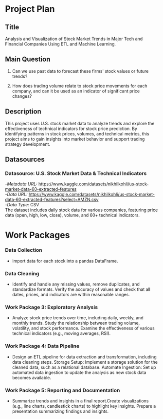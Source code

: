 # Project Plan

## Title
<!-- Give your project a short title. -->
Analysis and Visualization of Stock Market Trends in Major Tech and Financial Companies Using ETL and Machine Learning.


## Main Question

<!-- Think about one main question you want to answer based on the data. -->

1. Can we use past data to forecast these firms' stock values or future trends?

2. How does trading volume relate to stock price movements for each company, and can it be used as an indicator of significant price changes?


## Description
 This project uses U.S. stock market data to analyze trends and explore the effectiveness of technical indicators for stock price prediction. By identifying patterns in stock prices, volumes, and technical metrics, this project aims to gain insights into market behavior and support trading strategy development.<br />

## Datasources
### Datasource: U.S. Stock Market Data & Technical Indicators
-*Metadata URL:* https://www.kaggle.com/datasets/nikhilkohli/us-stock-market-data-60-extracted-features <br/>
-*Data URL:* https://www.kaggle.com/datasets/nikhilkohli/us-stock-market-data-60-extracted-features?select=AMZN.csv<br />
-*Data Type:* CSV<br />
The dataset includes daily stock data for various companies, featuring price data (open, high, low, close), volume, and 60+ technical indicators.
# Work Packages
### Data Collection
- Import data for each stock into a pandas DataFrame.
### Data Cleaning
- Identify and handle any missing values, remove duplicates, and standardize formats. Verify the accuracy of values and check that all dates, prices, and indicators are within reasonable ranges.
### Work Package 3: Exploratory Analysis
- Analyze stock price trends over time, including daily, weekly, and monthly trends. Study the relationship between trading volume, volatility, and stock performance. Examine the effectiveness of various technical indicators (e.g., moving averages, RSI).
### Work Package 4: Data Pipeline
- Design an ETL pipeline for data extraction and transformation, including data cleaning steps. Storage Setup: Implement a storage solution for the cleaned data, such as a relational database. Automate Ingestion: Set up automated data ingestion to update the analysis as new stock data becomes available.
### Work Package 5: Reporting and Documentation
- Summarize trends and insights in a final report.Create visualizations (e.g., line charts, candlestick charts) to highlight key insights. Prepare a presentation summarizing findings and insights.









